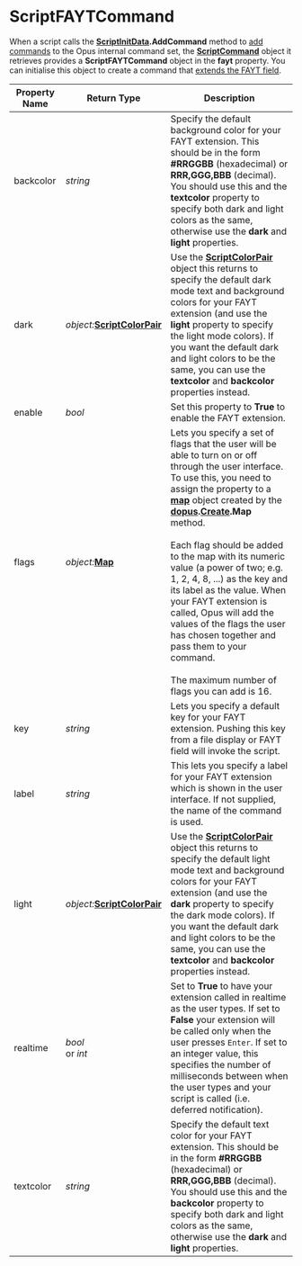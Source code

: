 # ScriptFAYTCommand

When a script calls the **[ScriptInitData](scriptinitdata.md).AddCommand** method to [add commands](/Manual/scripting/example_scripts/adding_a_new_internal_command.md) to the Opus internal command set, the **[ScriptCommand](ScriptCommand.md)** object it retrieves provides a **ScriptFAYTCommand** object in the **fayt** property. You can initialise this object to create a command that [extends the FAYT field](/Manual/scripting/example_scripts/extending_the_fayt.md).

| Property Name | Return Type | Description |
| --- | --- | --- |
| backcolor | *string* | Specify the default background color for your FAYT extension. This should be in the form **\#RRGGBB** (hexadecimal) or **RRR,GGG,BBB** (decimal). You should use this and the **textcolor** property to specify both dark and light colors as the same, otherwise use the **dark** and **light** properties. |
| dark | *object:***[ScriptColorPair](scriptcolorpair.md)** | Use the **[ScriptColorPair](scriptcolorpair.md)** object this returns to specify the default dark mode text and background colors for your FAYT extension (and use the **light** property to specify the light mode colors). If you want the default dark and light colors to be the same, you can use the **textcolor** and **backcolor** properties instead. |
| enable | *bool* | Set this property to **True** to enable the FAYT extension. |
| flags | *object:***[Map](map.md)** | Lets you specify a set of flags that the user will be able to turn on or off through the user interface. To use this, you need to assign the property to a **[map](map.md)** object created by the **[dopus](dopus.md).[Create](dopusfactory.md).Map** method.<br /><br />Each flag should be added to the map with its numeric value (a power of two; e.g. 1, 2, 4, 8, ...) as the key and its label as the value. When your FAYT extension is called, Opus will add the values of the flags the user has chosen together and pass them to your command.<br /><br />The maximum number of flags you can add is 16. |
| key | *string* | Lets you specify a default key for your FAYT extension. Pushing this key from a file display or FAYT field will invoke the script. |
| label | *string* | This lets you specify a label for your FAYT extension which is shown in the user interface. If not supplied, the name of the command is used. |
| light | *object:***[ScriptColorPair](scriptcolorpair.md)** | Use the **[ScriptColorPair](scriptcolorpair.md)** object this returns to specify the default light mode text and background colors for your FAYT extension (and use the **dark** property to specify the dark mode colors). If you want the default dark and light colors to be the same, you can use the **textcolor** and **backcolor** properties instead. |
| realtime | *bool*  <br />or *int* | Set to **True** to have your extension called in realtime as the user types. If set to **False** your extension will be called only when the user presses `Enter`. If set to an integer value, this specifies the number of milliseconds between when the user types and your script is called (i.e. deferred notification). |
| textcolor | *string* | Specify the default text color for your FAYT extension. This should be in the form **\#RRGGBB** (hexadecimal) or **RRR,GGG,BBB** (decimal). You should use this and the **backcolor** property to specify both dark and light colors as the same, otherwise use the **dark** and **light** properties. |

